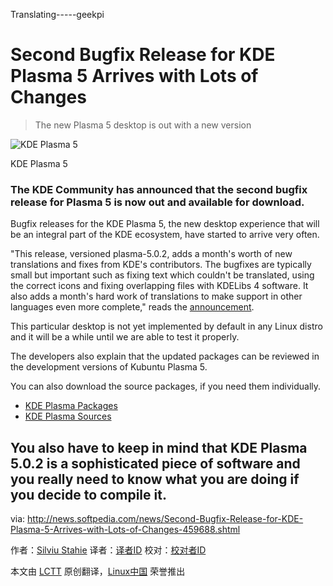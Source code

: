Translating-----geekpi


Second Bugfix Release for KDE Plasma 5 Arrives with Lots of Changes
================================================================================
> The new Plasma 5 desktop is out with a new version

![KDE Plasma 5](http://i1-news.softpedia-static.com/images/news2/Second-Bugfix-Release-for-KDE-Plasma-5-Arrives-with-Lots-of-Changes-459688-2.jpg)

KDE Plasma 5

### The KDE Community has announced that the second bugfix release for Plasma 5 is now out and available for download. ###

Bugfix releases for the KDE Plasma 5, the new desktop experience that will be an integral part of the KDE ecosystem, have started to arrive very often.

"This release, versioned plasma-5.0.2, adds a month's worth of new translations and fixes from KDE's contributors. The bugfixes are typically small but important such as fixing text which couldn't be translated, using the correct icons and fixing overlapping files with KDELibs 4 software. It also adds a month's hard work of translations to make support in other languages even more complete," reads the [announcement][1].

This particular desktop is not yet implemented by default in any Linux distro and it will be a while until we are able to test it properly.

The developers also explain that the updated packages can be reviewed in the development versions of Kubuntu Plasma 5.

You can also download the source packages, if you need them individually.

- [KDE Plasma Packages][2]
- [KDE Plasma Sources][3]

You also have to keep in mind that KDE Plasma 5.0.2 is a sophisticated piece of software and you really need to know what you are doing if you decide to compile it. 
--------------------------------------------------------------------------------

via: http://news.softpedia.com/news/Second-Bugfix-Release-for-KDE-Plasma-5-Arrives-with-Lots-of-Changes-459688.shtml

作者：[Silviu Stahie][a]
译者：[译者ID](https://github.com/译者ID)
校对：[校对者ID](https://github.com/校对者ID)

本文由 [LCTT](https://github.com/LCTT/TranslateProject) 原创翻译，[Linux中国](http://linux.cn/) 荣誉推出

[a]:http://news.softpedia.com/editors/browse/silviu-stahie
[1]:http://kde.org/announcements/plasma-5.0.2.php
[2]:https://community.kde.org/Plasma/Packages
[3]:http://kde.org/info/plasma-5.0.2.php